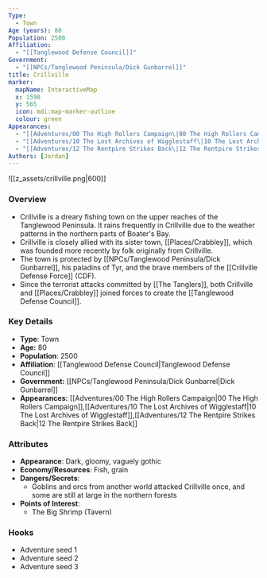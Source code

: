 ```yaml
---
Type:
  - Town
Age (years): 80
Population: 2500
Affiliation:
  - "[[Tanglewood Defense Council]]"
Government:
  - "[[NPCs/Tanglewood Peninsula/Dick Gunbarrel]]"
title: Crillville
marker:
  mapName: InteractiveMap
  x: 1590
  y: 565
  icon: mdi:map-marker-outline
  colour: green
Appearances:
  - "[[Adventures/00 The High Rollers Campaign\|00 The High Rollers Campaign]]"
  - "[[Adventures/10 The Lost Archives of Wigglestaff\|10 The Lost Archives of Wigglestaff]]"
  - "[[Adventures/12 The Rentpire Strikes Back\|12 The Rentpire Strikes Back]]"
Authors: [Jordan]
---
```

![[z_assets/crillville.png|600]]

### Overview
- Crillville is a dreary fishing town on the upper reaches of the Tanglewood Peninsula. It rains frequently in Crillville due to the weather patterns in the northern parts of Boater's Bay.
- Crillville is closely allied with its sister town, [[Places/Crabbley]], which was founded more recently by folk originally from Crillville.
- The town is protected by [[NPCs/Tanglewood Peninsula/Dick Gunbarrel]], his paladins of Tyr, and the brave members of the [[Crillville Defense Force]] (CDF).
- Since the terrorist attacks committed by [[The Tanglers]], both Crillville and [[Places/Crabbley]] joined forces to create the [[Tanglewood Defense Council]].

### Key Details
- **Type**: Town
- **Age:** 80
- **Population**: 2500
- **Affiliation**: [[Tanglewood Defense Council\|Tanglewood Defense Council]]
- **Government:** [[NPCs/Tanglewood Peninsula/Dick Gunbarrel\|Dick Gunbarrel]]
- **Appearances:** [[Adventures/00 The High Rollers Campaign\|00 The High Rollers Campaign]],[[Adventures/10 The Lost Archives of Wigglestaff\|10 The Lost Archives of Wigglestaff]],[[Adventures/12 The Rentpire Strikes Back\|12 The Rentpire Strikes Back]]

### Attributes
- **Appearance**: Dark, gloomy, vaguely gothic
- **Economy/Resources**: Fish, grain
- **Dangers/Secrets**: 
	- Goblins and orcs from another world attacked Crillville once, and some are still at large in the northern forests
- **Points of Interest**: 
	- The Big Shrimp (Tavern)

### Hooks
- Adventure seed 1
- Adventure seed 2
- Adventure seed 3